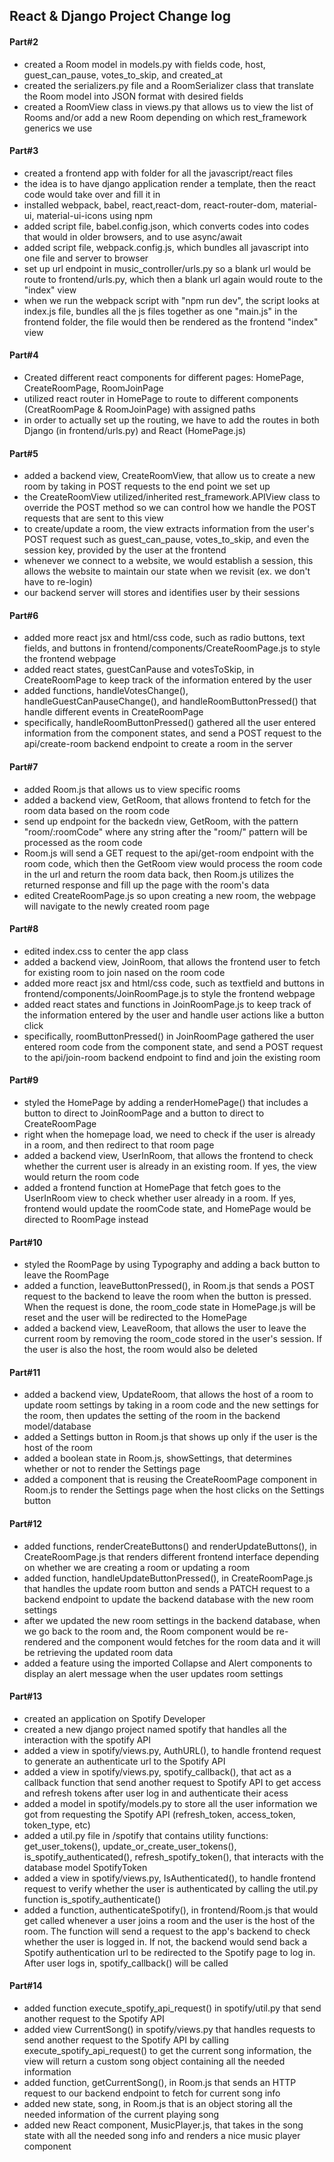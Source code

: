 ## React & Django Project Change log

#### Part#2

- created a Room model in models.py with fields code, host, guest_can_pause, votes_to_skip, and created_at
- created the serializers.py file and a RoomSerializer class that translate the Room model into JSON format with desired fields
- created a RoomView class in views.py that allows us to view the list of Rooms and/or add a new Room depending on which rest_framework generics we use

#### Part#3

- created a frontend app with folder for all the javascript/react files
- the idea is to have django application render a template, then the react code would take over and fill it in
- installed webpack, babel, react,react-dom, react-router-dom, material-ui, material-ui-icons using npm
- added script file, babel.config.json, which converts codes into codes that would in older browsers, and to use async/await
- added script file, webpack.config.js, which bundles all javascript into one file and server to browser
- set up url endpoint in music_controller/urls.py so a blank url would be route to frontend/urls.py, which then a blank url again would route to the "index" view
- when we run the webpack script with "npm run dev", the script looks at index.js file, bundles all the js files together as one "main.js" in the frontend folder, the file would then be rendered as the frontend "index" view

#### Part#4

- Created different react components for different pages: HomePage, CreateRoomPage, RoomJoinPage
- utilized react router in HomePage to route to different components (CreatRoomPage & RoomJoinPage) with assigned paths
- in order to actually set up the routing, we have to add the routes in both Django (in frontend/urls.py) and React (HomePage.js)

#### Part#5

- added a backend view, CreateRoomView, that allow us to create a new room by taking in POST requests to the end point we set up
- the CreateRoomView utilized/inherited rest_framework.APIView class to override the POST method so we can control how we handle the POST requests that are sent to this view
- to create/update a room, the view extracts information from the user's POST request such as guest_can_pause, votes_to_skip, and even the session key, provided by the user at the frontend
- whenever we connect to a website, we would establish a session, this allows the website to maintain our state when we revisit (ex. we don't have to re-login)
- our backend server will stores and identifies user by their sessions

#### Part#6

- added more react jsx and html/css code, such as radio buttons, text fields, and buttons in frontend/components/CreateRoomPage.js to style the frontend webpage
- added react states, guestCanPause and votesToSkip, in CreateRoomPage to keep track of the information entered by the user
- added functions, handleVotesChange(), handleGuestCanPauseChange(), and handleRoomButtonPressed() that handle different events in CreateRoomPage
- specifically, handleRoomButtonPressed() gathered all the user entered information from the component states, and send a POST request to the api/create-room backend endpoint to create a room in the server

#### Part#7

- added Room.js that allows us to view specific rooms
- added a backend view, GetRoom, that allows frontend to fetch for the room data based on the room code
- send up endpoint for the backedn view, GetRoom, with the pattern "room/:roomCode" where any string after the "room/" pattern will be processed as the room code
- Room.js will send a GET request to the api/get-room endpoint with the room code, which then the GetRoom view would process the room code in the url and return the room data back, then Room.js utilizes the returned response and fill up the page with the room's data
- edited CreateRoomPage.js so upon creating a new room, the webpage will navigate to the newly created room page

#### Part#8

- edited index.css to center the app class
- added a backend view, JoinRoom, that allows the frontend user to fetch for existing room to join nased on the room code
- added more react jsx and html/css code, such as textfield and buttons in frontend/components/JoinRoomPage.js to style the frontend webpage
- added react states and functions in JoinRoomPage.js to keep track of the information entered by the user and handle user actions like a button click
- specifically, roomButtonPressed() in JoinRoomPage gathered the user entered room code from the component state, and send a POST request to the api/join-room backend endpoint to find and join the existing room

#### Part#9

- styled the HomePage by adding a renderHomePage() that includes a button to direct to JoinRoomPage and a button to direct to CreateRoomPage
- right when the homepage load, we need to check if the user is already in a room, and then redirect to that room page
- added a backend view, UserInRoom, that allows the frontend to check whether the current user is already in an existing room. If yes, the view would return the room code
- added a frontend function at HomePage that fetch goes to the UserInRoom view to check whether user already in a room. If yes, frontend would update the roomCode state, and HomePage would be directed to RoomPage instead

#### Part#10

- styled the RoomPage by using Typography and adding a back button to leave the RoomPage
- added a function, leaveButtonPressed(), in Room.js that sends a POST request to the backend to leave the room when the button is pressed. When the request is done, the room_code state in HomePage.js will be reset and the user will be redirected to the HomePage
- added a backend view, LeaveRoom, that allows the user to leave the current room by removing the room_code stored in the user's session. If the user is also the host, the room would also be deleted

#### Part#11

- added a backend view, UpdateRoom, that allows the host of a room to update room settings by taking in a room code and the new settings for the room, then updates the setting of the room in the backend model/database
- added a Settings button in Room.js that shows up only if the user is the host of the room
- added a boolean state in Room.js, showSettings, that determines whether or not to render the Settings page
- added a component that is reusing the CreateRoomPage component in Room.js to render the Settings page when the host clicks on the Settings button

#### Part#12

- added functions, renderCreateButtons() and renderUpdateButtons(), in CreateRoomPage.js that renders different frontend interface depending on whether we are creating a room or updating a room
- added function, handleUpdateButtonPressed(), in CreateRoomPage.js that handles the update room button and sends a PATCH request to a backend endpoint to update the backend database with the new room settings
- after we updated the new room settings in the backend database, when we go back to the room and, the Room component would be re-rendered and the component would fetches for the room data and it will be retrieving the updated room data
- added a feature using the imported Collapse and Alert components to display an alert message when the user updates room settings

#### Part#13

- created an application on Spotify Developer
- created a new django project named spotify that handles all the interaction with the spotify API
- added a view in spotify/views.py, AuthURL(), to handle frontend request to generate an authenticate url to the Spotify API
- added a view in spotify/views.py, spotify_callback(), that act as a callback function that send another request to Spotify API to get access and refresh tokens after user log in and authenticate their acess
- added a model in spotify/models.py to store all the user information we got from requesting the Spotify API (refresh_token, access_token, token_type, etc)
- added a util.py file in /spotify that contains utility functions: get_user_tokens(), update_or_create_user_tokens(), is_spotify_authenticated(), refresh_spotify_token(), that interacts with the database model SpotifyToken
- added a view in spotify/views.py, IsAuthenticated(), to handle frontend request to verify whether the user is authenticated by calling the util.py function is_spotify_authenticate()
- added a function, authenticateSpotify(), in frontend/Room.js that would get called whenever a user joins a room and the user is the host of the room. The function will send a request to the app's backend to check whether the user is logged in. If not, the backend would send back a Spotify authentication url to be redirected to the Spotify page to log in. After user logs in, spotify_callback() will be called

#### Part#14

- added function execute_spotify_api_request() in spotify/util.py that send another request to the Spotify API
- added view CurrentSong() in spotify/views.py that handles requests to send another request to the Spotify API by calling execute_spotify_api_request() to get the current song information, the view will return a custom song object containing all the needed information
- added function, getCurrentSong(), in Room.js that sends an HTTP request to our backend endpoint to fetch for current song info
- added new state, song, in Room.js that is an object storing all the needed information of the current playing song
- added new React component, MusicPlayer.js, that takes in the song state with all the needed song info and renders a nice music player component

